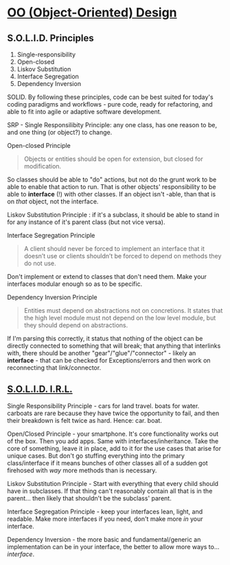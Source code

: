 # [OO (Object-Oriented) Design](https://www.digitalocean.com/community/conceptual_articles/s-o-l-i-d-the-first-five-principles-of-object-oriented-design)

## S.O.L.I.D. Principles

1. Single-responsibility
2. Open-closed
3. Liskov Substitution
4. Interface Segregation
5. Dependency Inversion

SOLID. By following these principles, code can be best suited for today's coding paradigms and workflows - pure code, ready for refactoring, and able to fit into agile or adaptive software development.

SRP - Single Responsilibity Principle: any one class, has one reason to be, and one thing (or object?) to change.

Open-closed Principle

> Objects or entities should be open for extension, but closed for modification.

So classes should be able to "do" actions, but not do the grunt work to be able to enable that action to run. That is other objects' responsibility to be able to __interface__ (!) with other classes. If an object isn't -able, than that is on _that_ object, not the interface.

Liskov Substitution Principle : if it's a subclass, it should be able to stand in for any instance of it's parent class (but not vice versa).

Interface Segregation Principle

>A client should never be forced to implement an interface that it doesn’t use or clients shouldn’t be forced to depend on methods they do not use.

Don't implement or extend to classes that don't need them. Make your interfaces modular enough so as to be specific.

Dependency Inversion Principle

> Entities must depend on abstractions not on concretions. It states that the high level module must not depend on the low level module, but they should depend on abstractions.

If I'm parsing this correctly, it status that nothing of the object can be directly connected to something that will break; that anything that interlinks with, there should be another "gear"/"glue"/"connector" - likely an __interface__ - that can be checked for Exceptions/errors and then work on reconnecting that link/connector.

## [S.O.L.I.D. I.R.L.](https://dzone.com/articles/the-solid-principles-in-real-life)

Single Responsibility Principle - cars for land travel. boats for water. carboats are rare because they have twice the opportunity to fail, and then their breakdown is felt twice as hard. Hence: car. boat.

Open/Closed Principle - your smartphone. It's core functionality works out of the box. Then you add apps. Same with interfaces/inheritance. Take the core of something, leave it in place, add to it for the use cases that arise for unique cases. But don't go stuffing everything into the primary class/interface if it means bunches of other classes all of a sudden got firehosed with _way_ more methods than is necessary.

Liskov Substitution Principle - Start with everything that every child should have in subclasses. If that thing can't reasonably contain all that is in the parent... then likely that shouldn't be the subclass' parent.

Interface Segregation Principle - keep your interfaces lean, light, and readable. Make more interfaces if you need, don't make more _in_ your interface.

Dependency Inversion - the more basic and fundamental/generic an implementation can be in your interface, the better to allow more ways to... _interface_.
